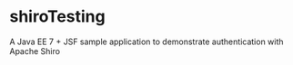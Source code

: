 # shiroTesting
A Java EE 7 + JSF sample application to demonstrate authentication with Apache Shiro
